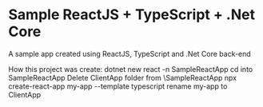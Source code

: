 # Sample ReactJS + TypeScript + .Net Core
A sample app created using ReactJS, TypeScript and .Net Core back-end



How this project was create:
dotnet new react -n SampleReactApp
cd into SampleReactApp 
Delete ClientApp folder from \SampleReactApp
npx create-react-app my-app --template typescript
rename my-app to ClientApp
